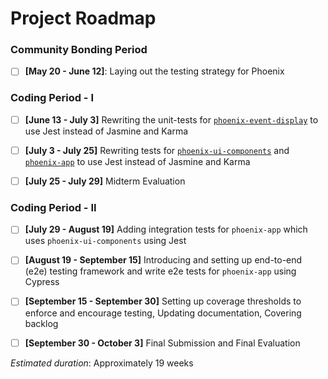 # Project Roadmap  

### Community Bonding Period  

- [ ] **[May 20 - June 12]**: Laying out the testing strategy for Phoenix 

### Coding Period - I

- [ ] **[June 13 - July 3]** Rewriting the unit-tests for [`phoenix-event-display`](https://github.com/HSF/phoenix/tree/master/packages/phoenix-event-display) to use Jest instead of Jasmine and Karma

- [ ] **[July 3 - July 25]** Rewriting tests for [`phoenix-ui-components`](https://github.com/HSF/phoenix/tree/master/packages/phoenix-ng/projects/phoenix-ui-components) and [`phoenix-app`](https://github.com/HSF/phoenix/tree/master/packages/phoenix-ng/projects/phoenix-app) to use Jest instead of Jasmine and Karma

- [ ] **[July 25 - July 29]** Midterm Evaluation

### Coding Period - II

- [ ] **[July 29 - August 19]** Adding integration tests for `phoenix-app` which uses `phoenix-ui-components` using Jest

- [ ] **[August 19 - September 15]** Introducing and setting up end-to-end (e2e) testing framework and write e2e tests for `phoenix-app` using Cypress

- [ ] **[September 15 - September 30]** Setting up coverage thresholds to enforce and encourage testing, Updating documentation, Covering backlog  

- [ ] **[September 30 - October 3]** Final Submission and Final Evaluation

*Estimated duration*: Approximately 19 weeks
